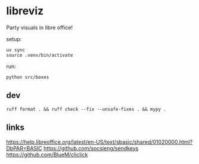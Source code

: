 # libreviz

Party visuals in libre office!

setup:

```
uv sync
source .venv/bin/activate
```

run:

```
python src/boxes
```

## dev

```
ruff format . && ruff check --fix --unsafe-fixes . && mypy .
```

## links

https://help.libreoffice.org/latest/en-US/text/sbasic/shared/01020000.html?DbPAR=BASIC
https://github.com/socsieng/sendkeys
https://github.com/BlueM/cliclick